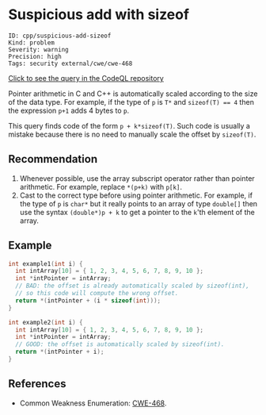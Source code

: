# Suspicious add with sizeof

```
ID: cpp/suspicious-add-sizeof
Kind: problem
Severity: warning
Precision: high
Tags: security external/cwe/cwe-468

```
[Click to see the query in the CodeQL repository](https://github.com/github/codeql/tree/main/cpp/ql/src/Security/CWE/CWE-468/SuspiciousAddWithSizeof.ql)

Pointer arithmetic in C and C++ is automatically scaled according to the size of the data type. For example, if the type of `p` is `T*` and `sizeof(T) == 4` then the expression `p+1` adds 4 bytes to `p`.

This query finds code of the form `p + k*sizeof(T)`. Such code is usually a mistake because there is no need to manually scale the offset by `sizeof(T)`.


## Recommendation
1. Whenever possible, use the array subscript operator rather than pointer arithmetic. For example, replace `*(p+k)` with `p[k]`.
1. Cast to the correct type before using pointer arithmetic. For example, if the type of `p` is `char*` but it really points to an array of type `double[]` then use the syntax `(double*)p + k` to get a pointer to the `k`'th element of the array.

## Example

```cpp
int example1(int i) {
  int intArray[10] = { 1, 2, 3, 4, 5, 6, 7, 8, 9, 10 };
  int *intPointer = intArray;
  // BAD: the offset is already automatically scaled by sizeof(int),
  // so this code will compute the wrong offset.
  return *(intPointer + (i * sizeof(int)));
}

int example2(int i) {
  int intArray[10] = { 1, 2, 3, 4, 5, 6, 7, 8, 9, 10 };
  int *intPointer = intArray;
  // GOOD: the offset is automatically scaled by sizeof(int).
  return *(intPointer + i);
}

```

## References
* Common Weakness Enumeration: [CWE-468](https://cwe.mitre.org/data/definitions/468.html).
